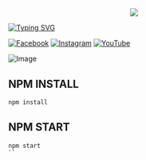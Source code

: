 ## <h3 align="center">

  <p align="center"><img src="https://img.shields.io/badge/WELCOME%20TO -ARIF PROJECT BOT-green?colorA=%23ff0000&colorB=%23017e40&style=flat-square">  

</h3>

[![Typing SVG](https://readme-typing-svg.herokuapp.com?font=Neuton&font-weight=bold&size=20&color=FFFF00&background=FF0000&center=true&vCenter=true&width=400&height=60&lines=HELLO+FRIENDS+I'M+MR+ARIF+BABU+😈+🤞;ARIF+PROJECT+BOT;ARIF+FCA+BOT;THANKYOU+FOR+USING+ARIF+PROJECT&border=20px+solid+000000&speed=100)](https://git.io/typing-svg)

[![Facebook](https://img.shields.io/badge/Facebook-green?style=for-the-badge&logo=facebook)](https://www.facebook.com/profile.php?id=61553634015672&mibextid=kFxxJD)
[![Instagram](https://img.shields.io/badge/Instagram-purple?style=for-the-badge&logo=instagram)](😃)
[![YouTube](https://img.shields.io/badge/YouTube-red?style=for-the-badge&logo=youtube)](https://www.youtube.com/@khanarif8973)

![Image](https://i.imgur.com/cWkpLqT.jpeg)


## NPM INSTALL 
```bash
npm install
```
## NPM START
```bash
npm start
``
